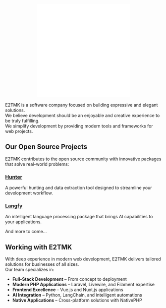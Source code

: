 <p align="center">

<p align="center">
  <a href="https://github.com/e2tmk">
    <img src="../art/logo-e2tmk.png" alt="E2TMK" width="300">
  </a>
</p>

</p>

E2TMK is a software company focused on building expressive and elegant solutions.  
We believe development should be an enjoyable and creative experience to be truly fulfilling.  
We simplify development by providing modern tools and frameworks for web projects.

## Our Open Source Projects

E2TMK contributes to the open source community with innovative packages that solve real-world problems:

### [Hunter](https://github.com/e2tmk/hunter)  
A powerful hunting and data extraction tool designed to streamline your development workflow.

### [Langfy](https://github.com/e2tmk/langfy)  
An intelligent language processing package that brings AI capabilities to your applications.

And more to come...

## Working with E2TMK

With deep experience in modern web development, E2TMK delivers tailored solutions for businesses of all sizes.  
Our team specializes in:

- **Full-Stack Development** – From concept to deployment  
- **Modern PHP Applications** – Laravel, Livewire, and Filament expertise  
- **Frontend Excellence** – Vue.js and Nuxt.js applications  
- **AI Integration** – Python, LangChain, and intelligent automations  
- **Native Applications** – Cross-platform solutions with NativePHP

